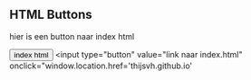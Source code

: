 
<!DOCTYPE html>
<html>
 <head>
        <meta charset="utf-8">
        <title>Project: button pagina
        </title>
        </style>
    </head>
<body>

<h2>HTML Buttons</h2>
<p>hier is een button naar index html</p>

<button>index html</button>
<input type="button" value="link naar index.html" onclick="window.location.href='thijsvh.github.io'

</body>
</html>
